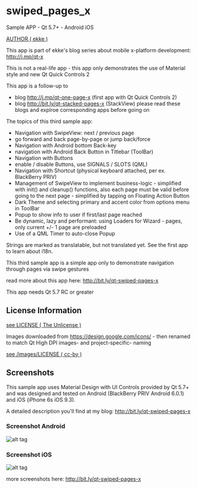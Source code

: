# swiped_pages_x
Sample APP - Qt 5.7+ - Android iOS

[AUTHOR ( ekke )](AUTHOR.md)

This app is part of ekke's blog series about mobile x-platform development:
http://j.mp/qt-x

This is not a real-life app - this app only demonstrates the use of Material style and new Qt Quick Controls 2

This app is a follow-up to
* blog http://j.mp/qt-one-page-x (first app with Qt Quick Controls 2)
* blog http://bit.ly/qt-stacked-pages-x (StackView)
please read these blogs and explroe corresponding apps before going on

The topics of this third sample app:

* Navigation with SwipeView: next / previous page
* go forward and back page-by-page or jump back/force
* Navigation with Android bottom Back-key
* navigation with Android Back Button in Titlebar (ToolBar)
* Navigation with Buttons
* enable / disable Buttons, use SIGNALS / SLOTS (QML)
* Navigation with Shortcut (physical keyboard attached, per ex. BlackBerry PRIV)
* Management of SwipeView to implement business-logic - simplified with init() and cleanup() functions, also each page must be valid before going to the next page - simplified by tapping on Floating Action Button
* Dark Theme and selecting primary and accent color from options menu in ToolBar
* Popup to show info to user if first/last page reached
* Be dynamic, lazy and performant: using Loaders for Wizard - pages, only current +/- 1 page are preloaded
* Use of a QML Timer to auto-close Popup

Strings are marked as translatable, but not translated yet. See the first app to learn about i18n.

This third sample app is a simple app only to demonstrate navigation through pages via swipe gestures
 
read more about this app here:
http://bit.ly/qt-swiped-pages-x

This app needs Qt 5.7 RC or greater

## License Information
[see LICENSE ( The Unlicense )](LICENSE)

Images downloaded from https://design.google.com/icons/ - then renamed to match Qt High DPI images- and project-specific- naming

[see /images/LICENSE ( cc-by )](images/LICENSE)

## Screenshots
This sample app uses Material Design with UI Controls provided by Qt 5.7+ and was designed and tested on Android (BlackBerry PRIV Android 6.0.1) and iOS (iPhone 6s iOS 9.3).

A detailed description you'll find at my blog: http://bit.ly/qt-swiped-pages-x

### Screenshot Android
![alt tag](https://appbus.files.wordpress.com/2016/06/android_wizard_2.png  "Screenshot Android Page 2 of 5")

### Screenshot iOS
![alt tag](https://appbus.files.wordpress.com/2016/06/ios_wizard_5.png "Screenshot iOS Page 5 of 5")

more screenshots here:
http://bit.ly/qt-swiped-pages-x
